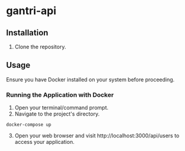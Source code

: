 # gantri-api

## Installation

1. Clone the repository.

## Usage

Ensure you have Docker installed on your system before proceeding.

### Running the Application with Docker

1. Open your terminal/command prompt.
2. Navigate to the project's directory.

```console
docker-compose up
```

3. Open your web browser and visit http://localhost:3000/api/users to access your application.
